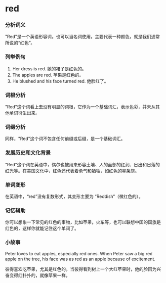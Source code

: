 # red

### 分析词义

  

"Red"是一个英语形容词，也可以当名词使用，主要代表一种颜色，就是我们通常所说的“红色”。

  

### 列举例句

  

1.  Her dress is red. 她的裙子是红色的。
2.  The apples are red. 苹果是红色的。
3.  He blushed and his face turned red. 他脸红了。

  

### 词根分析

  

"Red"这个词看上去没有明显的词根，它作为一个基础词汇，表示色彩，并未从其他单词衍生出来。

  

### 词缀分析

  

同样，"Red"这个词不包含任何前缀或后缀，是一个基础词汇。

  

### 发展历史和文化背景

  

"Red"这个词在英语中，偶尔也被用来形容土壤、人的面部的红润、日出和日落的红光等。在美国文化中，红色还代表着勇气和牺牲，如红色的星条旗。

  

### 单词变形

  

在英语中，“red”没有复数形式，其变形主要为 “Reddish”（微红色的）。

  

### 记忆辅助

  

你可以想象一下常见的红色的事物，比如苹果，火车等，也可以联想中国的国旗是红色的，这样你就能记住这个单词了。

  

### 小故事

  

Peter loves to eat apples, especially red ones. When Peter saw a big red apple on the tree, his face was as red as an apple because of excitement.

  

彼得喜欢吃苹果，尤其是红色的。当彼得看到树上一个大红苹果时，他的脸因为兴奋变得红扑扑的，就像苹果一样。
